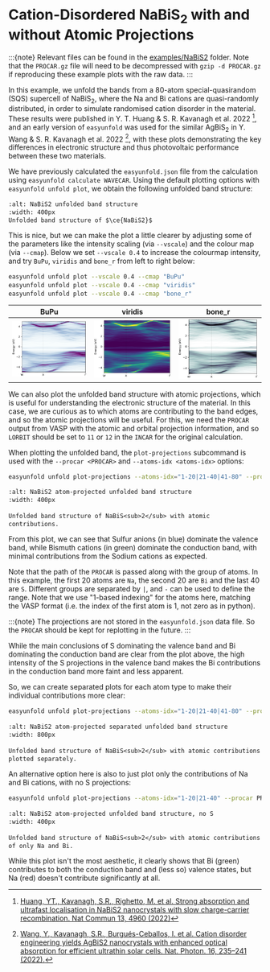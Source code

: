 # Cation-Disordered NaBiS<sub>2</sub> with and without Atomic Projections

:::{note}
Relevant files can be found in the [examples/NaBiS2](https://github.com/SMTG-UCL/easyunfold/tree/main/examples/NaBiSi2) folder. 
Note that the `PROCAR.gz` file will need to be decompressed with `gzip -d PROCAR.gz` if reproducing these example plots with the raw data.
:::

In this example, we unfold the bands from a 80-atom special-quasirandom (SQS) supercell of NaBiS<sub>2</sub>, where the Na and 
Bi cations are quasi-randomly distributed, in order to simulate randomised cation disorder in the material.
These results were published in Y. T. Huang & S. R. Kavanagh et al. 2022 [^1], and an early version of 
`easyunfold` was used for the similar AgBiS$_2$ in Y. Wang & S. R. Kavanagh et al. 2022 [^2], 
with these plots demonstrating the key 
differences in electronic structure and thus photovoltaic performance between these two materials.

We have previously calculated the `easyunfold.json` file from the calculation using `easyunfold calculate WAVECAR`. 
Using the default plotting options with `easyunfold unfold plot`, we obtain the following unfolded band structure:

```{figure} ../../examples/NaBiS2/NaBiS2_unfold-plot.png
:alt: NaBiS2 unfolded band structure
:width: 400px
Unfolded band structure of $\ce{NaBiS2}$
```

This is nice, but we can make the plot a little clearer by adjusting some of the parameters like the intensity scaling
(via `--vscale`) and the colour map (via `--cmap`). Below we set `--vscale 0.4` to increase the colourmap intensity, 
and try `BuPu`, `viridis` and `bone_r` from left to right below: 

```bash
easyunfold unfold plot --vscale 0.4 --cmap "BuPu"
easyunfold unfold plot --vscale 0.4 --cmap "viridis"
easyunfold unfold plot --vscale 0.4 --cmap "bone_r"
```

BuPu             |  viridis        |  bone_r
:-------------------------:|:-------------------------:|:-------------------------:
![](../../examples/NaBiS2/NaBiS2_unfold-plot_BuPu.png)  |  ![](../../examples/NaBiS2/NaBiS2_unfold-plot_viridis.png) |  ![](../../examples/NaBiS2/NaBiS2_unfold-plot_bone_r.png)

We can also plot the unfolded band structure with atomic projections, which is useful for understanding the electronic 
structure of the material. In this case, we are curious as to which atoms are contributing to the band edges, and so 
the atomic projections will be useful. For this, we need the `PROCAR` output from VASP with the atomic and orbital 
projection information, and so `LORBIT` should be set to `11` or `12` in the `INCAR` for the original calculation.

When plotting the unfolded band, the `plot-projections` subcommand is used with the `--procar <PROCAR>` and 
`--atoms-idx <atoms-idx>` options:

```bash
easyunfold unfold plot-projections --atoms-idx="1-20|21-40|41-80" --procar PROCAR  --intensity=2  --combined
```

```{figure} ../../examples/NaBiS2/NaBiS2_unfold-plot_proj.png
:alt: NaBiS2 atom-projected unfolded band structure
:width: 400px

Unfolded band structure of NaBiS<sub>2</sub> with atomic contributions.
```

From this plot, we can see that Sulfur anions (in blue) dominate the valence band, while Bismuth cations (in green) 
dominate the conduction band, with minimal contributions from the Sodium cations as expected.

Note that the path of the `PROCAR` is passed along with the group of atoms.
In this example, the first 20 atoms are `Na`, the second 20 are `Bi` and the last 40 are `S`. Different groups are 
separated by `|`, and `-` can be used to define the range.
Note that we use "1-based indexing" for the atoms here, matching the VASP format (i.e. the index of the first atom is 1, 
not zero as in python).

:::{note}
The projections are not stored in the `easyunfold.json` data file. So the `PROCAR` should be kept for replotting in the future.
:::

While the main conclusions of S dominating the valence band and Bi dominating the conduction band are clear from the 
plot above, the high intensity of the S projections in the valence band makes the Bi contributions in the conduction 
band more faint and less apparent. 

So, we can create separated plots for each atom type to make their individual contributions more clear:

```bash
easyunfold unfold plot-projections --atoms-idx="1-20|21-40|41-80" --procar PROCAR  --cmap="bone_r" --vscale 0.4
```

```{figure} ../../examples/NaBiS2/NaBiS2_unfold-plot_proj_sep.png
:alt: NaBiS2 atom-projected separated unfolded band structure 
:width: 800px

Unfolded band structure of NaBiS<sub>2</sub> with atomic contributions plotted separately.
```


An alternative option here is also to just plot only the contributions of Na and Bi cations, with no S projections:
```bash
easyunfold unfold plot-projections --atoms-idx="1-20|21-40" --procar PROCAR  --intensity=2  --combined --colors="r,g"
```

```{figure} ../../examples/NaBiS2/NaBiS2_unfold-plot_proj_noS.png
:alt: NaBiS2 atom-projected unfolded band structure, no S 
:width: 400px

Unfolded band structure of NaBiS<sub>2</sub> with atomic contributions of only Na and Bi.
```

While this plot isn't the most aesthetic, it clearly shows that Bi (green) contributes to both the conduction band and 
(less so) valence states, but Na (red) doesn't contribute significantly at all. 

[^1]: [Huang, YT., Kavanagh, S.R., Righetto, M. et al. Strong absorption and ultrafast localisation in NaBiS2 nanocrystals with slow charge-carrier recombination. Nat Commun 13, 4960 (2022)](https://www.nature.com/articles/s41467-022-32669-3) 
[^2]: [Wang, Y., Kavanagh, S.R., Burgués-Ceballos, I. et al. Cation disorder engineering yields AgBiS2 nanocrystals with enhanced optical absorption for efficient ultrathin solar cells. Nat. Photon. 16, 235–241 (2022).](https://www.nature.com/articles/s41566-021-00950-4)